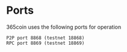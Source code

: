 Ports
===================
365coin uses the following ports for operation

	P2P port 8868 (testnet 18868)
	RPC port 8869 (testnet 18869)